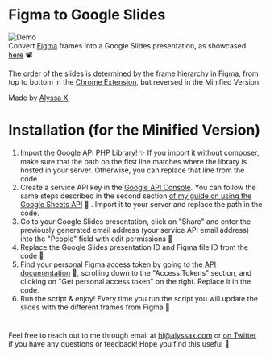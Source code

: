 # Figma to Google Slides
![Demo](https://media.giphy.com/media/ZcRFEQw8RjOkDu8QiA/giphy.gif)
<br>
Convert [Figma](https://figma.com) frames into a Google Slides presentation, as showcased [here](https://twitter.com/alyssaxuu/status/1086934646959558656) 📽️

The order of the slides is determined by the frame hierarchy in Figma, from top to bottom in the [Chrome Extension](https://chrome.google.com/webstore/detail/figma-to-google-slides/plebfmkclgnmenaemkgcnconhiodhakl), but reversed in the Minified Version.

Made by [Alyssa X](https://alyssax.com)


# Installation (for the Minified Version)

 1. Import the [Google API PHP Library](https://github.com/googleapis/google-api-php-client)! ✨ If you import it without composer, make sure that the path on the first line matches where the library is hosted in your server. Otherwise, you can replace that line from the code.
 2. Create a service API key in the [Google API Console](https://console.cloud.google.com/apis/). You can follow the same steps described in the second section [of my guide on using the Google Sheets API](https://medium.com/hackerpreneur-magazine/how-to-use-google-sheets-as-a-cms-or-a-database-f9d8e736fdce) 📖 . Import it to your server and replace the path in the code.
 3. Go to your Google Slides presentation, click on "Share" and enter the previously generated email address (your service API email address) into the "People" field with edit permissions 🔑
 4. Replace the Google Slides presentation ID and Figma file ID from the code 🔗
 5. Find your personal Figma access token by going to the [API documentation](https://www.figma.com/developers/docs) 🤖, scrolling down to the "Access Tokens" section, and clicking on "Get personal access token" on the right. Replace it in the code.
 6. Run the script & enjoy! Every time you run the script you will update the slides with the different frames from Figma 🍭
#
 Feel free to reach out to me through email at hi@alyssax.com or [on Twitter](https://twitter.com/alyssaxuu) if you have any questions or feedback! Hope you find this useful 💜
